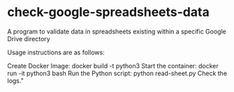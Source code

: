 # check-google-spreadsheets-data

A program to validate data in spreadsheets existing within a specific Google Drive directory

Usage instructions are as follows:

Create Docker Image: docker build -t python3
Start the container: docker run -it python3 bash
Run the Python script: python read-sheet.py
Check the logs."
